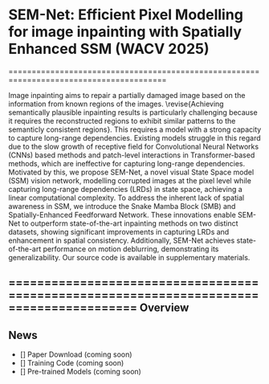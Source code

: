 # SEM-Net: Efficient Pixel Modelling for image inpainting with Spatially Enhanced SSM (WACV 2025)
========================================================================================

Image inpainting aims to repair a partially damaged image based on the information from known regions of the images. \revise{Achieving semantically plausible inpainting results is particularly challenging because it requires the reconstructed regions to exhibit similar patterns to the semanticly consistent regions}. This requires a model with a strong capacity to capture long-range dependencies. Existing models struggle in this regard due to the slow growth of receptive field for Convolutional Neural Networks (CNNs) based methods and patch-level interactions in Transformer-based methods, which are ineffective for capturing long-range dependencies. Motivated by this, we propose SEM-Net, a novel visual State Space model (SSM) vision network, modelling corrupted images at the pixel level while capturing long-range dependencies (LRDs) in state space, achieving a linear computational complexity. To address the inherent lack of spatial awareness in SSM, we introduce the Snake Mamba Block (SMB) and Spatially-Enhanced Feedforward Network. These innovations enable SEM-Net to outperform state-of-the-art inpainting methods on two distinct datasets, showing significant improvements in capturing LRDs and enhancement in spatial consistency. Additionally, SEM-Net achieves state-of-the-art performance on motion deblurring, demonstrating its generalizability. Our source code is available in supplementary materials.

========================================================================================
**Overview**
--------------------

## News
- [] Paper Download (coming soon)
- [] Training Code (coming soon)
- [] Pre-trained Models (coming soon)

